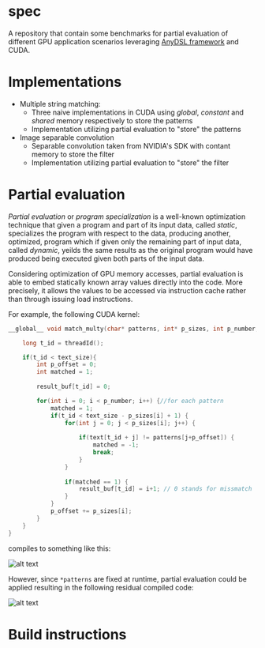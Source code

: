 # spec
A repository that contain some benchmarks for partial evaluation of different GPU application scenarios leveraging [AnyDSL framework](https://anydsl.github.io/ "AnyDSL project") and CUDA.

# Implementations
* Multiple string matching:
  * Three naive implementations in CUDA using *global*, *constant* and *shared* memory respectively to store the patterns
  * Implementation utilizing partial evaluation to "store" the patterns
 * Image separable convolution
   * Separable convolution taken from NVIDIA's SDK with contant memory to store the filter
   * Implementation utilizing partial evaluation to "store" the filter
   
 # Partial evaluation
 *Partial evaluation* or *program specialization* is a well-known optimization technique that given a program and part of its input data, called *static*, specializes the program with respect to the data, producing another, optimized, program which if given only the remaining part of input data, called *dynamic*, yeilds the same results as the original program would have produced being executed given both parts of the input data.

Considering optimization of GPU memory accesses, partial evaluation is able to embed statically known array values directly into the code. More precisely, it allows the values to be accessed via instruction cache rather than through issuing load instructions.

For example, the following CUDA kernel:

```C
__global__ void match_multy(char* patterns, int* p_sizes, int p_number, char* text, long text_size, char* result_buf) {

    long t_id = threadId();

    if(t_id < text_size){
        int p_offset = 0;
        int matched = 1;
        
        result_buf[t_id] = 0;

        for(int i = 0; i < p_number; i++) {//for each pattern
            matched = 1;
            if(t_id < text_size - p_sizes[i] + 1) {
                for(int j = 0; j < p_sizes[i]; j++) {
                
                    if(text[t_id + j] != patterns[j+p_offset]) {
                        matched = -1;
                        break;
                    }
                } 
            
                if(matched == 1) {
                    result_buf[t_id] = i+1; // 0 stands for missmatch
                }
            }
            p_offset += p_sizes[i];
        }             
    }
}
```
compiles to something like this:

![alt text](https://i.ibb.co/7Y8xzWm/Screenshot-from-2020-02-18-23-21-18.png)

However, since ```*patterns``` are fixed at runtime, partial evaluation could be applied resulting in the following residual compiled code:

![alt text](https://i.ibb.co/s2pQnqF/Screenshot-from-2020-02-18-23-28-54.png)

# Build instructions
